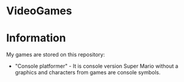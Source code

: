# VideoGames

Information
========
My games are stored on this repository:
 * "Console platformer" - It is console version Super Mario without a graphics and characters from games are console symbols.